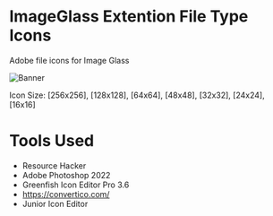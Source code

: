 # ImageGlass Extention File Type Icons

Adobe file icons for Image Glass  

![Banner](https://raw.githubusercontent.com/xmha97/IGExtIcons/master/Banner.jpg)

Icon Size: [256x256], [128x128], [64x64], [48x48], [32x32], [24x24], [16x16]

# Tools Used
- Resource Hacker
- Adobe Photoshop 2022
- Greenfish Icon Editor Pro 3.6
- https://convertico.com/
- Junior Icon Editor